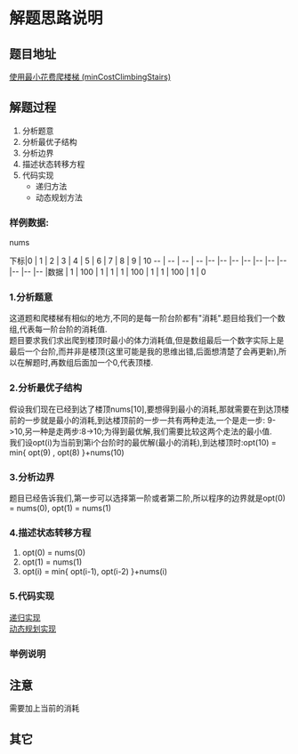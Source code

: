 # 解题思路说明

## 题目地址
[使用最小花费爬楼梯 (minCostClimbingStairs)](https://leetcode-cn.com/problems/min-cost-climbing-stairs/)

## 解题过程
1. 分析题意
2. 分析最优子结构
3. 分析边界
4. 描述状态转移方程
5. 代码实现
    * 递归方法
    * 动态规划方法


### 样例数据: 
nums

下标|0 | 1 | 2 | 3 | 4 | 5 | 6 | 7 | 8 | 9 | 10
 -- | -- | -- | -- |-- |-- |-- |-- |-- |-- |-- |-- |-- |--
|数据  | 1 | 100 | 1 | 1 | 1 | 100 | 1 | 1 | 100 | 1 | 0

### 

### 1.分析题意
这道题和爬楼梯有相似的地方,不同的是每一阶台阶都有"消耗".题目给我们一个数组,代表每一阶台阶的消耗值.  
题目要求我们求出爬到楼顶时最小的体力消耗值,但是数组最后一个数字实际上是最后一个台阶,而并非是楼顶(这里可能是我的思维出错,后面想清楚了会再更新),所以在解题时,再数组后面加一个0,代表顶楼.  

### 2.分析最优子结构
假设我们现在已经到达了楼顶nums[10],要想得到最小的消耗,那就需要在到达顶楼前的一步就是最小的消耗,到达楼顶前的一步一共有两种走法,一个是走一步: 9->10,另一种是走两步:8->10;为得到最优解,我们需要比较这两个走法的最小值.     
我们设opt(i)为当前到第i个台阶时的最优解(最小的消耗),到达楼顶时:opt(10) = min{ opt(9) , opt(8) }+nums(10)

### 3.分析边界
题目已经告诉我们,第一步可以选择第一阶或者第二阶,所以程序的边界就是opt(0) = nums(0), opt(1) = nums(1)

### 4.描述状态转移方程

1. opt(0) = nums(0)
2. opt(1) = nums(1)
2. opt(i) = min{ opt(i-1), opt(i-2) }+nums(i)

### 5.代码实现
[递归实现](https://github.com/Zhao233/LeetCodeRecord/blob/master/746.%20%E4%BD%BF%E7%94%A8%E6%9C%80%E5%B0%8F%E8%8A%B1%E8%B4%B9%E7%88%AC%E6%A5%BC%E6%A2%AF/scala_recursion.scala)            
[动态规划实现](https://github.com/Zhao233/LeetCodeRecord/blob/master/746.%20%E4%BD%BF%E7%94%A8%E6%9C%80%E5%B0%8F%E8%8A%B1%E8%B4%B9%E7%88%AC%E6%A5%BC%E6%A2%AF/scala_dp.scala) 

### 举例说明

## 注意
需要加上当前的消耗

## 其它

